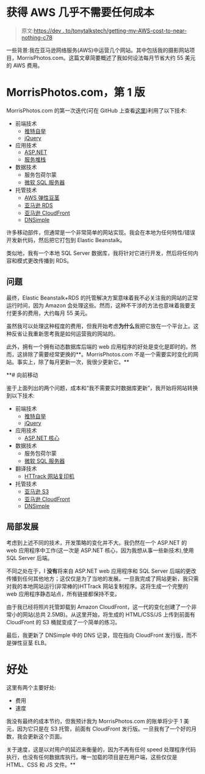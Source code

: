 # 获得 AWS 几乎不需要任何成本

> 原文:[https://dev . to/tonytalkstech/getting-my-AWS-cost-to-near-nothing-c78](https://dev.to/tonytalkstech/getting-my-aws-cost-to-nearly-nothing-c78)

一些背景:我在亚马逊网络服务(AWS)中运营几个网站。其中包括我的摄影网站项目，MorrisPhotos.com。这篇文章简要概述了我如何设法每月节省大约 55 美元的 AWS 费用。

# MorrisPhotos.com，第 1 版

MorrisPhotos.com 的第一次迭代(可在 GitHub 上查看[这里](https://github.com/afmorris/MorrisPhotos.com))利用了以下技术:

*   前端技术
    *   [推特自举](http://getbootstrap.com/)
    *   [jQuery](http://jquery.com/)
*   应用技术
    *   [ASP.NET](https://www.asp.net)
    *   [服务堆栈](https://servicestack.net/)
*   数据技术
    *   服务包荷尔蒙
    *   [微软 SQL 服务器](https://www.microsoft.com/en-us/sql-server/sql-server-2016)
*   托管技术
    *   [AWS 弹性豆茎](https://aws.amazon.com/elasticbeanstalk/)
    *   [亚马逊 RDS](https://aws.amazon.com/rds/)
    *   [亚马逊 CloudFront](https://aws.amazon.com/cloudfront/)
    *   [DNSimple](https://dnsimple.com)

许多移动部件，但通常是一个非常简单的网站实现。我会在本地为任何特性/错误开发新代码，然后把它打包到 Elastic Beanstalk。

类似地，我有一个本地 SQL Server 数据库，我将针对它进行开发，然后将任何内容和模式更改传播到 RDS。

## 问题

最终，Elastic Beanstalk+RDS 的托管解决方案意味着我不必关注我的网站的正常运行时间，因为 Amazon 会处理这些。然而，这种不干涉的方法也意味着我要支付更多的费用，大约每月 55 美元。

虽然我可以处理这种程度的费用，但我开始考虑**为什么**我把它放在一个平台上。这种反省让我重新思考我是如何运营我的网站的。

此外，拥有一个拥有动态数据库后端的 web 应用程序的好处是变化是即时的。然而，这排除了需要经常更换的**。MorrisPhotos.com 不是一个需要实时变化的网站。事实上，除了每月更新一次，我很少更新它。**

 **# 向前移动

鉴于上面列出的两个问题，成本和“我不需要实时数据库更新”，我开始将网站转换到以下技术:

*   前端技术
    *   [推特自举](http://getbootstrap.com/)
    *   [jQuery](http://jquery.com/)
*   应用技术
    *   [ASP.NET 核心](https://docs.microsoft.com/en-us/aspnet/core/)
*   数据技术
    *   服务包荷尔蒙
    *   [微软 SQL 服务器](https://www.microsoft.com/en-us/sql-server/sql-server-2016)
*   翻译技术
    *   [HTTrack 网站复印机](http://www.httrack.com/)
*   托管技术
    *   [亚马逊 S3](https://aws.amazon.com/s3/)
    *   [亚马逊 CloudFront](https://aws.amazon.com/cloudfront/)
    *   [DNSimple](https://dnsimple.com)

## 局部发展

考虑到上述不同的技术，开发策略的变化并不大。我仍然在一个 ASP.NET 的 web 应用程序中工作(这一次是 ASP.NET 核心，因为我想从事一些新技术),使用 SQL Server 后端。

不同之处在于，I **没有**将来自 ASP.NET web 应用程序和 SQL Server 后端的更改传播到任何其他地方；这仅仅是为了当地的发展。一旦我完成了网站更新，我只需对我的本地网站运行(非常棒的)HTTrack 网站复制程序。这将生成一个完整的 web 应用程序静态站点，所有链接都保持不变。

由于我已经将照片托管卸载到 Amazon CloudFront，这一代的变化创建了一个非常小的网站(总共 2.5MB)。从这里开始，将生成的 HTML/CSS/JS 上传到前面有 CloudFront 的 S3 桶就变成了一个简单的练习。

最后，我更新了 DNSimple 中的 DNS 记录，现在指向 CloudFront 发行版，而不是弹性豆茎 ELB。

# 好处

这里有两个主要好处:

*   费用
*   速度

我没有最终的成本节约，但我预计我为 MorrisPhotos.com 的账单将少于 1 美元，因为它只是在 S3 托管，前面有 CloudFront 发行版。一旦我有了一个好的月数，我会更新这个页面。

关于速度，这是以对用户的延迟来衡量的，因为不再有任何 speed 处理程序代码执行，也没有任何数据库执行。唯一加载的项目是在用户端，这些仅仅是 HTML、CSS 和 JS 文件。**